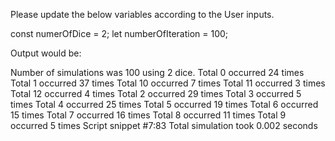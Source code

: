 Please update the below variables according to the User inputs.

const numerOfDice = 2;
let numberOfIteration = 100;

Output would be:

Number of simulations was 100 using 2 dice.
Total 0 occurred 24 times
Total 1 occurred 37 times
Total 10 occurred 7 times
Total 11 occurred 3 times
Total 12 occurred 4 times
Total 2 occurred 29 times
Total 3 occurred 5 times
Total 4 occurred 25 times
Total 5 occurred 19 times
Total 6 occurred 15 times
Total 7 occurred 16 times
Total 8 occurred 11 times
Total 9 occurred 5 times
Script snippet #7:83 Total simulation took 0.002 seconds
